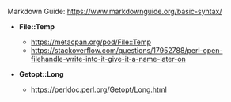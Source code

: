 
Markdown Guide: https://www.markdownguide.org/basic-syntax/

- **File::Temp**
  - https://metacpan.org/pod/File::Temp
  - https://stackoverflow.com/questions/17952788/perl-open-filehandle-write-into-it-give-it-a-name-later-on

- **Getopt::Long**
  - https://perldoc.perl.org/Getopt/Long.html


